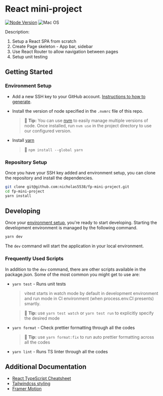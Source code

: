 # React mini-project

[![Node Version](https://img.shields.io/badge/Node-19.3.0-brightgreen.svg)](https://github.com/nicholas5538/fp-mini-project/blob/main/package.json#L7)
![Mac OS](https://img.shields.io/badge/DevelopedOn-MacOS-red.svg)

Description:

1. Setup a React SPA from scratch
2. Create Page skeleton - App bar, sidebar
3. Use React Router to allow navigation between pages
4. Setup unit testing

## Getting Started

### Environment Setup

-   Add a new SSH key to your GitHub account. [Instructions to how to generate](https://docs.github.com/en/authentication/connecting-to-github-with-ssh/adding-a-new-ssh-key-to-your-github-account).

-   Install the version of node specified in the `.nvmrc` file of this repo.

    > 💁 **Tip:** You can use [nvm](https://github.com/nvm-sh/nvm) to easily manage multiple versions of node. Once installed, run `nvm use` in the project directory to use our configured version.

-   Install [yarn](https://classic.yarnpkg.com/lang/en/docs/install/#mac-stable)
    > 💁 `npm install --global yarn`

### Repository Setup

Once you have your SSH key added and environment setup, you can clone the repository and install the dependencies.

```zsh
git clone git@github.com:nicholas5538/fp-mini-project.git
cd fp-mini-project
yarn install
```

## Developing

Once your [environment setup](#environment-setup), you're ready to start developing. Starting the development environment is managed by the following command.

```sh
yarn dev
```

The `dev` command will start the application in your local environment.

### Frequently Used Scripts

In addition to the `dev` command, there are other scripts available in the package.json. Some of the most common you might get to use are:

-   `yarn test` - Runs unit tests

    > vitest starts in watch mode by default in development environment and run mode in CI environment (when process.env.CI presents) smartly.

    > 💁 **Tip:** use `yarn test watch` or `yarn test run` to explicitly specify the desired mode

-   `yarn format` - Check prettier formatting through all the codes
    > 💁 **Tip:** use `yarn format:fix` to run auto prettier formatting across all the codes
-   `yarn lint` - Runs TS linter through all the codes

## Additional Documentation

-   [React TypeScript Cheatsheet](https://react-typescript-cheatsheet.netlify.app/docs/basic/setup)
-   [Tailwindcss styling](https://tailwindcss.com/docs/installation)
-   [Framer Motion](https://www.framer.com/motion/)
